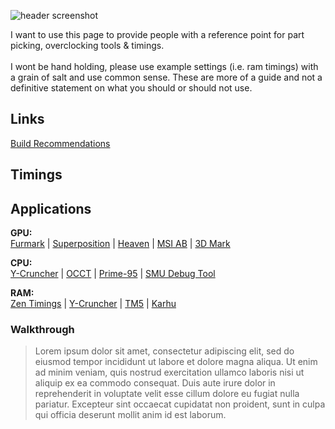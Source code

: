 ![header screenshot](https://i.ibb.co/23rBCHrz/first-ever-sff-itx-build-ncase-m2-round-stealth-build-v0-a6tgnr32g1he1.jpg)

I want to use this page to provide people with a reference point for part picking, overclocking tools & timings. </br> </br>
I wont be hand holding, please use example settings (i.e. ram timings) with a grain of salt and use common sense. These are more of a guide and not a definitive statement on what you should or should not use. </br>

## Links
[Build Recommendations](https://uk.pcpartpicker.com/user/Fragil1ty/saved/)

## Timings

## Applications
**GPU:** </br>
[Furmark](https://geeks3d.com/furmark/downloads/) | [Superposition](https://benchmark.unigine.com/superposition) | [Heaven](https://benchmark.unigine.com/heaven) | [MSI AB](https://www.msi.com/Landing/afterburner/graphics-cards) | [3D Mark](https://www.3dmark.com/)  </br> 

**CPU:** </br>
[Y-Cruncher](https://github.com/Mysticial/y-cruncher) | [OCCT](https://www.ocbase.com/download) | [Prime-95](https://prime95.net/) | [SMU Debug Tool](https://github.com/irusanov/SMUDebugTool) </br>

**RAM:** </br>
[Zen Timings](https://zentimings.com/) | [Y-Cruncher](https://github.com/Mysticial/y-cruncher) | [TM5](https://github.com/CoolCmd/TestMem5) | [Karhu](https://www.karhusoftware.com/ramtest/#introduction) </br>

### Walkthrough
>Lorem ipsum dolor sit amet, consectetur adipiscing elit, sed do eiusmod tempor incididunt ut labore et dolore magna aliqua. Ut enim ad minim veniam, quis nostrud exercitation ullamco laboris nisi ut aliquip ex ea commodo consequat. Duis aute irure dolor in reprehenderit in voluptate velit esse cillum dolore eu fugiat nulla pariatur. Excepteur sint occaecat cupidatat non proident, sunt in culpa qui officia deserunt mollit anim id est laborum.

<!--
**Fragil1ty/Fragil1ty** is a ✨ _special_ ✨ repository because its `README.md` (this file) appears on your GitHub profile.

Here are some ideas to get you started:

- 🔭 I’m currently working on ...
- 🌱 I’m currently learning ...
- 👯 I’m looking to collaborate on ...
- 🤔 I’m looking for help with ...
- 💬 Ask me about ...
- 📫 How to reach me: ...
- 😄 Pronouns: ...
- ⚡ Fun fact: ...
-->
